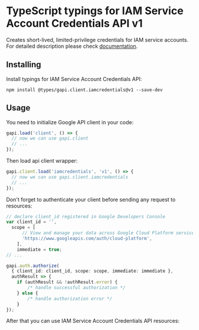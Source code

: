 # TypeScript typings for IAM Service Account Credentials API v1

Creates short-lived, limited-privilege credentials for IAM service accounts.
For detailed description please check [documentation](https://cloud.google.com/iam/docs/creating-short-lived-service-account-credentials).

## Installing

Install typings for IAM Service Account Credentials API:

```
npm install @types/gapi.client.iamcredentials@v1 --save-dev
```

## Usage

You need to initialize Google API client in your code:

```typescript
gapi.load('client', () => {
  // now we can use gapi.client
  // ...
});
```

Then load api client wrapper:

```typescript
gapi.client.load('iamcredentials', 'v1', () => {
  // now we can use gapi.client.iamcredentials
  // ...
});
```

Don't forget to authenticate your client before sending any request to resources:

```typescript
// declare client_id registered in Google Developers Console
var client_id = '',
  scope = [ 
      // View and manage your data across Google Cloud Platform services
      'https://www.googleapis.com/auth/cloud-platform',
    ],
    immediate = true;
// ...

gapi.auth.authorize(
  { client_id: client_id, scope: scope, immediate: immediate },
  authResult => {
    if (authResult && !authResult.error) {
        /* handle successful authorization */
    } else {
        /* handle authorization error */
    }
});
```

After that you can use IAM Service Account Credentials API resources:

```typescript
```
